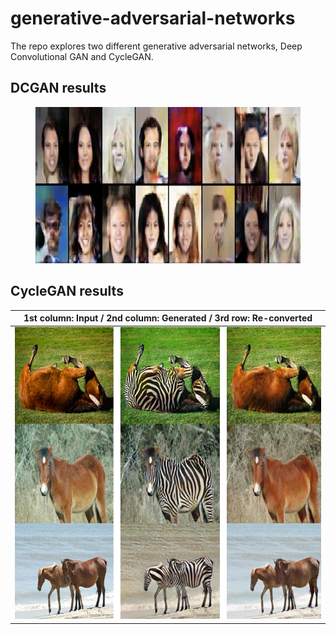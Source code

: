 # generative-adversarial-networks
The repo explores two different generative adversarial networks, Deep Convolutional GAN and CycleGAN. 
## DCGAN results
<figure>
  <img 
  src="/DCGAN/DCGAN_sample_result.png" 
  alt="Results of sklearn models" 
  width="900" height="250">
</figure>

## CycleGAN results
|1st column: Input / 2nd column: Generated / 3rd row: Re-converted|
|:---:|
|![](/CycleGAN/results/horse_results.png)|

